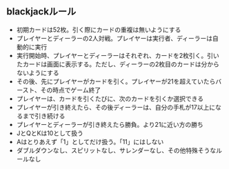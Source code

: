 
## blackjackルール

 - 初期カードは52枚。引く際にカードの重複は無いようにする
 - プレイヤーとディーラーの2人対戦。プレイヤーは実行者、ディーラーは自動的に実行
 - 実行開始時、プレイヤーとディーラーはそれぞれ、カードを2枚引く。引いたカードは画面に表示する。ただし、ディーラーの2枚目のカードは分からないようにする
 - その後、先にプレイヤーがカードを引く。プレイヤーが21を超えていたらバースト、その時点でゲーム終了
 - プレイヤーは、カードを引くたびに、次のカードを引くか選択できる
 - プレイヤーが引き終えたら、その後ディーラーは、自分の手札が17以上になるまで引き続ける
 - プレイヤーとディーラーが引き終えたら勝負。より21に近い方の勝ち
 - JとQとKは10として扱う
 - Aはとりあえず「1」としてだけ扱う。「11」にはしない
 - ダブルダウンなし、スピリットなし、サレンダーなし、その他特殊そうなルールなし